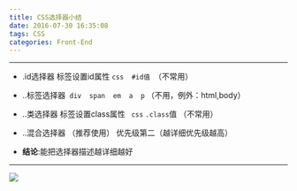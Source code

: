 ```yaml
---
title: CSS选择器小结
date: 2016-07-30 16:35:08
tags: CSS
categories: Front-End
---
```


<!--more-->

---

- .id选择器  标签设置id属性    `css  #id值 `（不常用）
- ..标签选择器` div  span  em  a  p`	（不用，例外：html,body）
- ..类选择器	标签设置class属性 ` css`  `.class`值  （不常用）
- ..混合选择器  （推荐使用）  优先级第二（越详细优先级越高）
	
- **结论**:能把选择器描述越详细越好


---

![](http://7xq6al.com1.z0.glb.clouddn.com/css%E9%80%89%E6%8B%A9%E5%99%A8.png)
